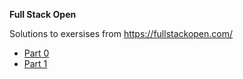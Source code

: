 
**Full Stack Open**

Solutions to exersises from https://fullstackopen.com/

* [Part 0](part0/README.md)
* [Part 1](part1/README.md)


